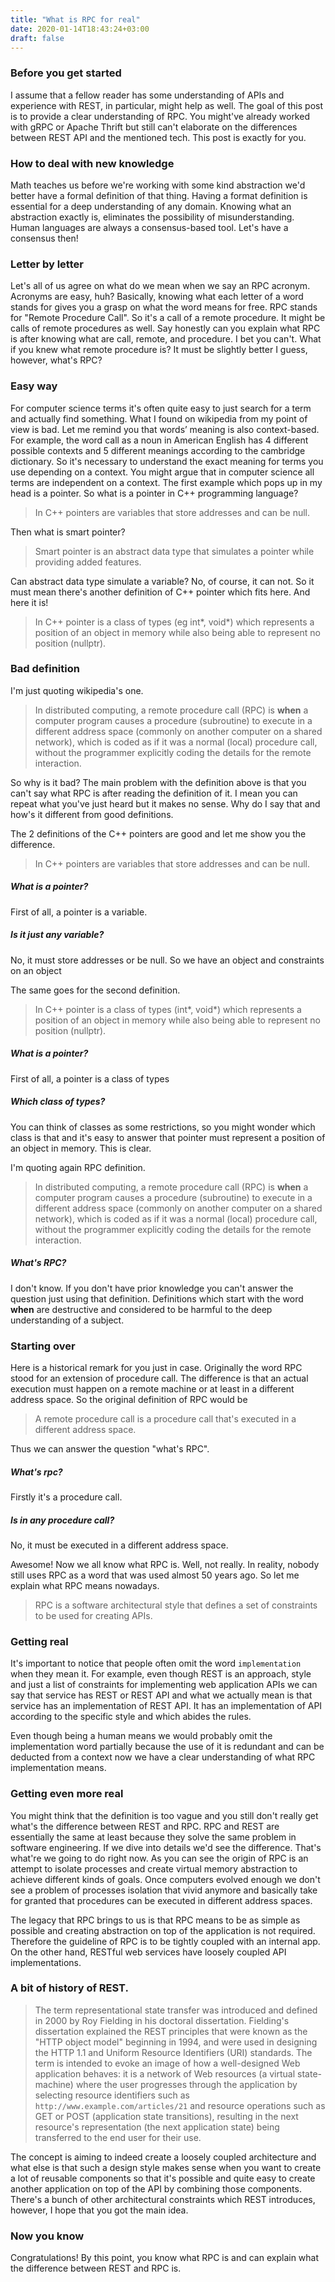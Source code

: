 ```yaml
---
title: "What is RPC for real"
date: 2020-01-14T18:43:24+03:00
draft: false
---
```


### Before you get started
I assume that a fellow reader has some understanding of APIs and experience with REST, in particular, might help as well.
The goal of this post is to provide a clear understanding of RPC. You might've already worked
with gRPC or Apache Thrift but still can't elaborate on the differences between REST API and the mentioned tech.
This post is exactly for you.

### How to deal with new knowledge
Math teaches us before we're working with some kind abstraction we'd better have a formal definition of that thing. Having a format definition is essential for a deep understanding of any domain. Knowing what an abstraction exactly is, eliminates the possibility of misunderstanding. Human languages are always a consensus-based tool. Let's have a consensus then!

### Letter by letter
Let's all of us agree on what do we mean when we say an RPC acronym. Acronyms are easy, huh? Basically, knowing what each letter of a word stands for gives you a grasp on what the word means for free. RPC stands for "Remote Procedure Call". So it's a call of a remote procedure. It might be calls of remote procedures as well. Say honestly can you explain what RPC is after knowing what are call, remote, and procedure. I bet you can't. What if you knew what remote procedure is? It must be slightly better I guess, however, what's RPC?

### Easy way
For computer science terms it's often quite easy to just search for a term and actually find something.
What I found on wikipedia from my point of view is bad. Let me remind you that words’ meaning is also context-based. For example, the word call as a noun in American English has 4 different possible contexts and 5 different meanings according to the cambridge dictionary. So it's necessary to understand the exact meaning for terms you use depending on a context. You might argue that in computer science all terms are independent on a context. The first example which pops up in my head is a pointer. So what is a pointer in C++ programming language?
> In C++ pointers are variables that store addresses and can be null.

Then what is smart pointer?

> Smart pointer is an abstract data type that simulates a pointer while providing added features.

Can abstract data type simulate a variable? No, of course, it can not. So it must mean there's another definition of C++ pointer which fits here. And here it is!

> In C++ pointer is a class of types (eg int*, void*) which represents a position of an object in memory while also being able to represent no position (nullptr).

### Bad definition
I'm just quoting wikipedia's one.
> In distributed computing, a remote procedure call (RPC) is
> **when** a computer program causes a procedure (subroutine) to execute
> in a different address space (commonly on another computer on a shared network),
> which is coded as if it was a normal (local) procedure call,
> without the programmer explicitly coding the details for the remote interaction.

So why is it bad? The main problem with the definition above is that you can't say what RPC is after reading the definition of it.
I mean you can repeat what you've just heard but it makes no sense. Why do I say that and how's it different from good definitions.

The 2 definitions of the C++ pointers are good and let me show you the difference.
> In C++ pointers are variables that store addresses and can be null.

##### What is a pointer?

First of all, a pointer is a variable.
##### Is it just any variable?
No, it must store addresses or be null.
So we have an object and constraints on an object

The same goes for the second definition.
> In C++ pointer is a class of types (int*, void*) which represents a position of an object in memory
   while also being able to represent no position (nullptr).
       
##### What is a pointer?
First of all, a pointer is a class of types
##### Which class of types?
You can think of classes as some restrictions, so you might wonder which class is that and it's easy to answer
that pointer must represent a position of an object in memory.
This is clear.

I'm quoting again RPC definition.
> In distributed computing, a remote procedure call (RPC) is
> **when** a computer program causes a procedure (subroutine) to execute
> in a different address space (commonly on another computer on a shared network),
> which is coded as if it was a normal (local) procedure call,
> without the programmer explicitly coding the details for the remote interaction.

##### What's RPC?
I don't know. If you don't have prior knowledge you can't answer the question just using that definition.
Definitions which start with the word **when** are destructive and considered to be harmful to the deep understanding of a subject.

### Starting over
Here is a historical remark for you just in case. Originally the word RPC stood for an extension of procedure call.
The difference is that an actual execution must happen on a remote machine or at least in a different address space.
So the original definition of RPC would be
> A remote procedure call is a procedure call that's executed in a different address space.

Thus we can answer the question "what's RPC".
##### What's rpc?
Firstly it's a procedure call.
##### Is in any procedure call?
No, it must be executed in a different address space.

Awesome! Now we all know what RPC is. Well, not really.
In reality, nobody still uses RPC as a word that was used almost 50 years ago.
So let me explain what RPC means nowadays.
> RPC is a software architectural style that defines a set of constraints to be used for creating APIs.

### Getting real
It's important to notice that people often omit the word `implementation` when they mean it.
For example, even though REST is an approach, style and just a list of constraints for implementing web application APIs
we can say that service has REST or REST API and what we actually mean is that service has an implementation of REST API.
It has an implementation of API according to the specific style and which abides the rules.

Even though being a human means we would probably omit the implementation word
partially because the use of it is redundant and can be
deducted from a context now we have a clear understanding of what RPC implementation means.

### Getting even more real
You might think that the definition is too vague and you still don't really get what's the
difference between REST and RPC. RPC and REST are essentially the same at least because they
solve the same problem in software engineering. If we dive into details we'd see the difference.
That's what're we going to do right now.
As you can see the origin of RPC is an attempt to isolate processes and create virtual memory
abstraction to achieve different kinds of goals. Once computers evolved enough we don't see a problem of
processes isolation that vivid anymore and basically take for granted that procedures can be executed in different
address spaces.

The legacy that RPC brings to us is that RPC means to be as simple as possible
and creating abstraction on top of the application is not required. Therefore the guideline of RPC
is to be tightly coupled with an internal app.
On the other hand, RESTful web services have loosely coupled API implementations.

### A bit of history of REST.
> The term representational state transfer was introduced and defined in 2000 by Roy Fielding in his doctoral dissertation.
> Fielding's dissertation explained the REST principles that were known as the "HTTP object model" beginning in 1994,
> and were used in designing the HTTP 1.1 and Uniform Resource Identifiers (URI) standards.
> The term is intended to evoke an image of how a well-designed Web application behaves:
> it is a network of Web resources (a virtual state-machine) where the user progresses
> through the application by selecting resource identifiers such as `http://www.example.com/articles/21`
> and resource operations such as GET or POST (application state transitions),
> resulting in the next resource's representation (the next application state) being transferred to the end user for their use.

The concept is aiming to indeed create a loosely coupled architecture and what else is that such a design style makes
sense when you want to create a lot of reusable components so that it's possible and quite easy to create another application on top 
of the API by combining those components. There's a bunch of other architectural constraints which REST introduces, however, I hope
that you got the main idea.

### Now you know
Congratulations! By this point, you know what RPC is and can explain what the difference between REST and RPC is.
